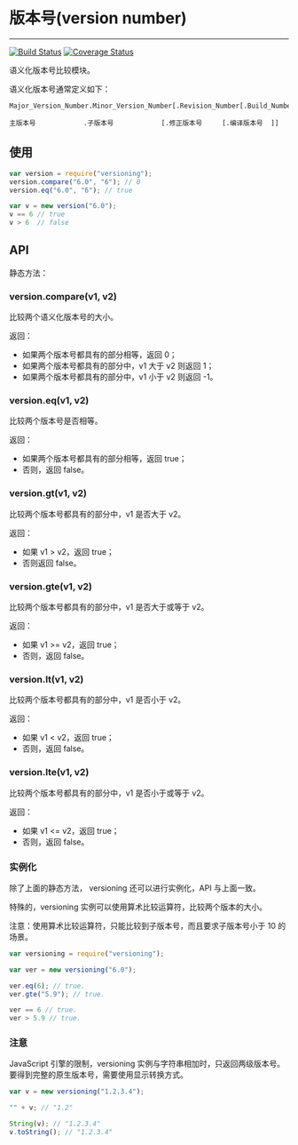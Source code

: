 # 版本号(version number)

----

[![Build Status](https://secure.travis-ci.org/hotoo/versioning.png?branch=master)](https://travis-ci.org/hotoo/versioning)
[![Coverage Status](https://coveralls.io/repos/hotoo/versioning/badge.png?branch=master)](https://coveralls.io/r/hotoo/versioning)

语义化版本号比较模块。

语义化版本号通常定义如下：

    Major_Version_Number.Minor_Version_Number[.Revision_Number[.Build_Number]]

    主版本号            .子版本号            [.修正版本号     [.编译版本号  ]]

## 使用

```javascript
var version = require("versioning");
version.compare("6.0", "6"); // 0
version.eq("6.0", "6"); // true

var v = new version("6.0");
v == 6 // true
v > 6  // false
```

## API

静态方法：

### version.compare(v1, v2)

比较两个语义化版本号的大小。

返回：

* 如果两个版本号都具有的部分相等，返回 0；
* 如果两个版本号都具有的部分中，v1 大于 v2 则返回 1；
* 如果两个版本号都具有的部分中，v1 小于 v2 则返回 -1。


### version.eq(v1, v2)

比较两个版本号是否相等。

返回：

* 如果两个版本号都具有的部分相等，返回 true；
* 否则，返回 false。

### version.gt(v1, v2)

比较两个版本号都具有的部分中，v1 是否大于 v2。

返回：

* 如果 v1 > v2，返回 true；
* 否则返回 false。

### version.gte(v1, v2)

比较两个版本号都具有的部分中，v1 是否大于或等于 v2。

返回：

* 如果 v1 >= v2，返回 true；
* 否则，返回 false。

### version.lt(v1, v2)

比较两个版本号都具有的部分中，v1 是否小于 v2。

返回：

* 如果 v1 < v2，返回 true；
* 否则，返回 false。

### version.lte(v1, v2)

比较两个版本号都具有的部分中，v1 是否小于或等于 v2。

返回：

* 如果 v1 <= v2，返回 true；
* 否则，返回 false。

### 实例化

除了上面的静态方法， versioning 还可以进行实例化，API 与上面一致。

特殊的，versioning 实例可以使用算术比较运算符，比较两个版本的大小。

注意：使用算术比较运算符，只能比较到子版本号，而且要求子版本号小于 10 的场景。

```javascript
var versioning = require("versioning");

var ver = new versioning("6.0");

ver.eq(6); // true.
ver.gte("5.9"); // true.

ver == 6 // true.
ver > 5.9 // true.
```

### 注意

JavaScript 引擎的限制，versioning 实例与字符串相加时，只返回两级版本号。
要得到完整的原生版本号，需要使用显示转换方式。

```javascript
var v = new versioning("1.2.3.4");

"" + v; // "1.2"

String(v); // "1.2.3.4"
v.toString(); // "1.2.3.4"
```
